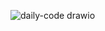 ![daily-code drawio](https://github.com/SujithThirumalaisamy/remote-execution-engine/assets/108384868/22702522-808c-49c7-884d-f3863c091aa7)
